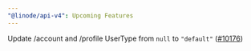 ```yaml
---
"@linode/api-v4": Upcoming Features
---
```


Update /account and /profile UserType from `null` to `"default"` ([#10176](https://github.com/linode/manager/pull/10176))

